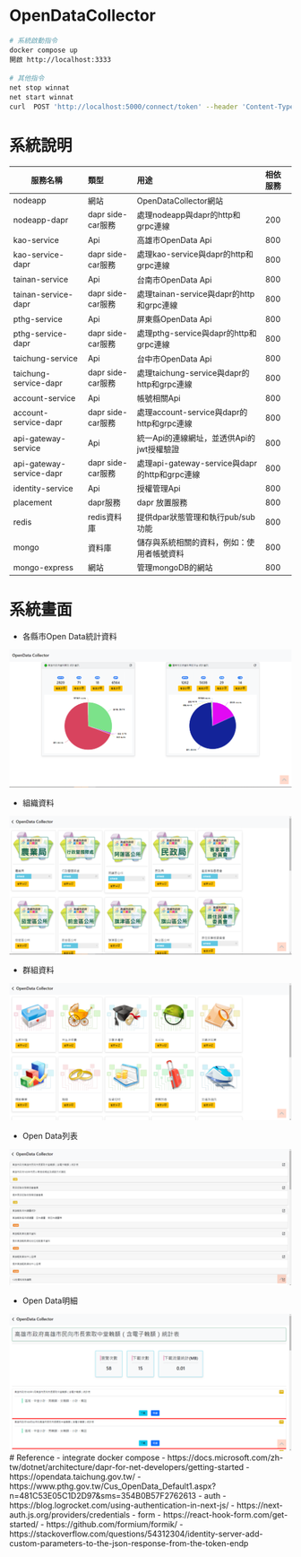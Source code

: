 # OpenDataCollector


``` Bash
# 系統啟動指令
docker compose up 
開啟 http://localhost:3333

# 其他指令
net stop winnat
net start winnat
curl  POST 'http://localhost:5000/connect/token' --header 'Content-Type: application/x-www-form-urlencoded' --data-urlencode 'client_id=client' --data-urlencode 'client_secret=secret' --data-urlencode 'scope=api1' --data-urlencode 'grant_type=client_credentials'
```
# 系統說明
| 服務名稱                 | 類型              | 用途                                          | 相依服務 |
| ------------------------ | :---------------- | :-------------------------------------------- | :------- |
| nodeapp                  | 網站              | OpenDataCollector網站                         |          |
| nodeapp-dapr             | dapr side-car服務 | 處理nodeapp與dapr的http和grpc連線             | 200      |
| kao-service              | Api               | 高雄市OpenData Api                            | 800      |
| kao-service-dapr         | dapr side-car服務 | 處理kao-service與dapr的http和grpc連線         | 800      |
| tainan-service           | Api               | 台南市OpenData Api                            | 800      |
| tainan-service-dapr      | dapr side-car服務 | 處理tainan-service與dapr的http和grpc連線      | 800      |
| pthg-service             | Api               | 屏東縣OpenData Api                            | 800      |
| pthg-service-dapr        | dapr side-car服務 | 處理pthg-service與dapr的http和grpc連線        | 800      |
| taichung-service         | Api               | 台中市OpenData Api                            | 800      |
| taichung-service-dapr    | dapr side-car服務 | 處理taichung-service與dapr的http和grpc連線    | 800      |
| account-service          | Api               | 帳號相關Api                                   | 800      |
| account-service-dapr     | dapr side-car服務 | 處理account-service與dapr的http和grpc連線     | 800      |
| api-gateway-service      | Api               | 統一Api的連線網址，並透供Api的jwt授權驗證     | 800      |
| api-gateway-service-dapr | dapr side-car服務 | 處理api-gateway-service與dapr的http和grpc連線 | 800      |
| identity-service         | Api               | 授權管理Api                                   | 800      |
| placement                | dapr服務          | dapr 放置服務                                 | 800      |
| redis                    | redis資料庫       | 提供dpar狀態管理和執行pub/sub功能             | 800      |
| mongo                    | 資料庫            | 儲存與系統相關的資料，例如：使用者帳號資料    | 800      |
| mongo-express            | 網站              | 管理mongoDB的網站                             | 800      |

# 系統畫面
- 各縣市Open Data統計資料
<center><img src="https://github.com/Benknightdark/OpenDataCollector/blob/main/screenshot/1.png?raw=true" />
</center>

- 組織資料
<center><img src="https://github.com/Benknightdark/OpenDataCollector/blob/main/screenshot/2.png?raw=true" />
</center>

- 群組資料
<center><img src="https://github.com/Benknightdark/OpenDataCollector/blob/main/screenshot/3.png?raw=true" />
</center>

- Open Data列表
<center><img src="https://github.com/Benknightdark/OpenDataCollector/blob/main/screenshot/4.png?raw=true" />
</center>

- Open Data明細
<center><img src="https://github.com/Benknightdark/OpenDataCollector/blob/main/screenshot/5.png?raw=true" />
</center>
# Reference
- integrate docker compose 
    - https://docs.microsoft.com/zh-tw/dotnet/architecture/dapr-for-net-developers/getting-started
    - https://opendata.taichung.gov.tw/
    - https://www.pthg.gov.tw/Cus_OpenData_Default1.aspx?n=481C53E05C1D2D97&sms=354B0B57F2762613
- auth 
    - https://blog.logrocket.com/using-authentication-in-next-js/
    - https://next-auth.js.org/providers/credentials
- form
  - https://react-hook-form.com/get-started/
  - https://github.com/formium/formik/
- https://stackoverflow.com/questions/54312304/identity-server-add-custom-parameters-to-the-json-response-from-the-token-endp
  



